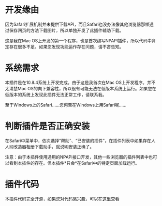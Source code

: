 # 开发缘由 #

因为Safari扩展机制并未提供下载API，而且Safari也没办法像其他浏览器那样通过保存网页的方法下载图片，所以单独开发了此插件辅助下载。

这是我在Mac OS上开发的第一个程序，也是首次编写NPAPI插件，所以代码中肯定存在很多不足。如果您发现功能运作存在问题，请不吝告知。



# 系统需求 #
本插件是在10.8.4系统上开发完成。由于这是我首次在Mac OS上开发程序，并不太清楚Mac OS的向下兼容性，所以很有可能无法在低版本系统上运行。如果您在低版本的系统上发现此插件无法正常工作，请联系我。

至于Windows上的Safari……您何苦在Windows上用Safari呢……



# 判断插件是否正确安装 #
在Safari中菜单中，依次选择“帮助”、“已安装的插件”，在插件列表中如果存在人人网改造器相册下载助手，就说明安装正确了。

注意：由于本插件使用通用的NPAPI接口开发，其他一些浏览器的插件列表中也可以看到本插件的存在。但本插件\*只会\*在Safari中的特定页面加载运行。


# 插件代码 #
本插件代码完全开源，如果您对代码感兴趣，可以在[这里](http://code.google.com/p/xiaonei-reformer/source/browse/#svn%2Ftrunk%2FAlbumDownloadHelper%2Fsafari)查看